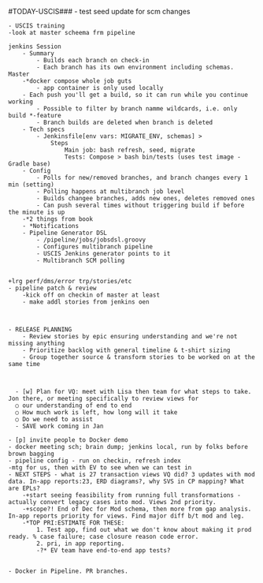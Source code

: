 
#TODAY-USCIS###
    - test seed update for scm changes

    - USCIS training
    -look at master scheema frm pipeline

    jenkins Session
        - Summary 
            - Builds each branch on check-in
            - Each branch has its own environment including schemas. Master 
        -*docker compose whole job guts
            - app container is only used locally
        - Each push you'll get a build, so it can run while you continue working
            - Possible to filter by branch namme wildcards, i.e. only build *-feature
            - Branch builds are deleted when branch is deleted
        - Tech specs
            - Jenkinsfile[env vars: MIGRATE_ENV, schemas] > 
                Steps 
                    Main job: bash refresh, seed, migrate
                    Tests: Compose > bash bin/tests (uses test image - Gradle base)
        - Config
            - Polls for new/removed branches, and branch changes every 1 min (setting)
            - Polling happens at multibranch job level
            - Builds changee branches, adds new ones, deletes removed ones
            - Can push several times without triggering build if before the minute is up
        -*2 things from book
        - *Notifications
        - Pipeline Generator DSL
            - /pipeline/jobs/jobsdsl.groovy
            - Configures multibranch pipeline
            - USCIS Jenkins generator points to it
            - Multibranch SCM polling
        

    +lrg perf/dms/error trp/stories/etc
    - pipeline patch & review
        -kick off on checkin of master at least
        - make addl stories from jenkins oen
    
    
    
    - RELEASE PLANNING
        - Review stories by epic ensuring understanding and we're not missing anything
        - Prioritize backlog with general timeline & t-shirt sizing
        - Group together source & transform stories to be worked on at the same time



	  - [w] Plan for VQ: meet with Lisa then team for what steps to take. Jon there, or meeting specifically to review views for 
      ○ our understanding of end to end
      ○ How much work is left, how long will it take
      ○ Do we need to assist
      - SAVE work coming in Jan

    - [p] invite people to Docker demo
    - docker meeting sch; brain dump; jenkins local, run by folks before brown bagging
    - pipeline config - run on checkin, refresh index
    -mtg for us, then with EV to see when we can test in 
    - NEXT STEPS - what is 27 transaction views VQ did? 3 updates with mod data. In-app reports:23, ERD diagrams?, why SVS in CP mapping? What are EPLs?
        -+start seeing feasibility from running full transformations - actually convert legacy cases into mod. Views 2nd priority.
        -+scope?! End of Dec for Mod schema, then more from gap analysis. In-app reports priority for views. Find major diff b/t mod and leg.
        -*TOP PRI:ESTIMATE FOR THESE: 
            1. Test app, find out what we don't know about making it prod ready. % case failure; case closure reason code error. 
            2. pri, in app reporting.
            -?* EV team have end-to-end app tests?
        
    
    - Docker in Pipeline. PR branches.


